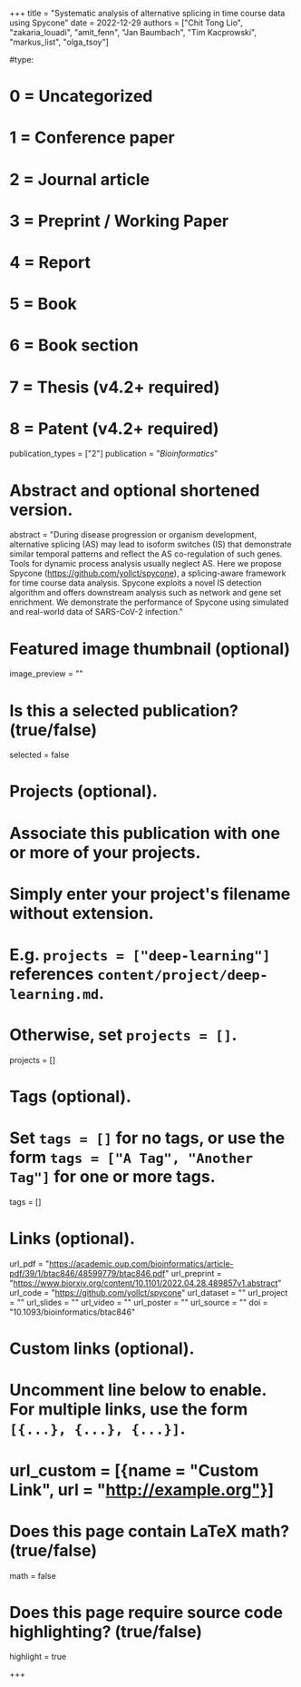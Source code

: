 +++
title = "Systematic analysis of alternative splicing in time course data using Spycone"
date = 2022-12-29
authors = ["Chit Tong Lio", "zakaria_louadi", "amit_fenn", "Jan Baumbach", "Tim Kacprowski", "markus_list", "olga_tsoy"]

#type:
#    0 = Uncategorized
#    1 = Conference paper
#    2 = Journal article
#    3 = Preprint / Working Paper
#    4 = Report
#    5 = Book
#    6 = Book section
#    7 = Thesis (v4.2+ required)
#    8 = Patent (v4.2+ required)
publication_types = ["2"]
publication = "*Bioinformatics*"

# Abstract and optional shortened version.
abstract = "During disease progression or organism development, alternative splicing (AS) may lead to isoform switches (IS) that demonstrate similar temporal patterns and reflect the AS co-regulation of such genes. Tools for dynamic process analysis usually neglect AS. Here we propose Spycone (https://github.com/yollct/spycone), a splicing-aware framework for time course data analysis. Spycone exploits a novel IS detection algorithm and offers downstream analysis such as network and gene set enrichment. We demonstrate the performance of Spycone using simulated and real-world data of SARS-CoV-2 infection."

# Featured image thumbnail (optional)
image_preview = ""

# Is this a selected publication? (true/false)
selected = false

# Projects (optional).
#   Associate this publication with one or more of your projects.
#   Simply enter your project's filename without extension.
#   E.g. `projects = ["deep-learning"]` references `content/project/deep-learning.md`.
#   Otherwise, set `projects = []`.
projects = []

# Tags (optional).
#   Set `tags = []` for no tags, or use the form `tags = ["A Tag", "Another Tag"]` for one or more tags.
tags = []

# Links (optional).
url_pdf = "https://academic.oup.com/bioinformatics/article-pdf/39/1/btac846/48599779/btac846.pdf"
url_preprint = "https://www.biorxiv.org/content/10.1101/2022.04.28.489857v1.abstract"
url_code = "https://github.com/yollct/spycone"
url_dataset = ""
url_project = ""
url_slides = ""
url_video = ""
url_poster = ""
url_source = ""
doi = "10.1093/bioinformatics/btac846"

# Custom links (optional).
#   Uncomment line below to enable. For multiple links, use the form `[{...}, {...}, {...}]`.
# url_custom = [{name = "Custom Link", url = "http://example.org"}]

# Does this page contain LaTeX math? (true/false)
math = false

# Does this page require source code highlighting? (true/false)
highlight = true

+++
